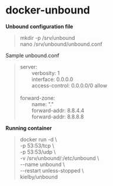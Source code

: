 # docker-unbound
**Unbound configuration file**

>mkdir -p /srv/unbound </br>
>nano /srv/unbound/unbound.conf

Sample unbound.conf
>server:</br>
>&nbsp;&nbsp;&nbsp;&nbsp;&nbsp;&nbsp;&nbsp;&nbsp;verbosity: 1</br>
>&nbsp;&nbsp;&nbsp;&nbsp;&nbsp;&nbsp;&nbsp;&nbsp;interface: 0.0.0.0</br>
>&nbsp;&nbsp;&nbsp;&nbsp;&nbsp;&nbsp;&nbsp;&nbsp;access-control: 0.0.0.0/0 allow</br>
></br>
>forward-zone:</br>
>&nbsp;&nbsp;&nbsp;&nbsp;&nbsp;&nbsp;&nbsp;&nbsp;name: "."</br>
>&nbsp;&nbsp;&nbsp;&nbsp;&nbsp;&nbsp;&nbsp;&nbsp;forward-addr: 8.8.4.4</br>
>&nbsp;&nbsp;&nbsp;&nbsp;&nbsp;&nbsp;&nbsp;&nbsp;forward-addr: 8.8.8.8

**Running container**

>docker run -d \\</br>
>-p 53:53/tcp \\</br>
>-p 53:53/udp \\</br>
>-v /srv/unbound/:/etc/unbound \\</br>
>--name unbound \\</br>
>--restart unless-stopped \\</br>
>kielby/unbound
